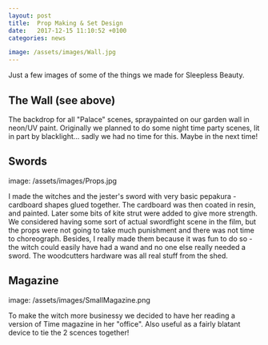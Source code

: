 ```yaml
---
layout: post
title:  Prop Making & Set Design
date:   2017-12-15 11:10:52 +0100
categories: news

image: /assets/images/Wall.jpg
---
```


Just a few images of some of the things we made for Sleepless Beauty.

## The Wall (see above)

The backdrop for all "Palace" scenes, spraypainted on our garden wall in neon/UV paint. Originally we planned to do some night time party scenes, lit in part by blacklight... sadly we had no time for this. Maybe in the next time!

## Swords

image: /assets/images/Props.jpg

I made the witches and the jester's sword with very basic pepakura - cardboard shapes glued together. The cardboard was then coated in resin, and painted. Later some bits of kite strut were added to give more strength. We considered having some sort of actual swordfight scene in the film, but the props were not going to take much punishment and there was not time to choreograph. Besides, I really made them because it was fun to do so - the witch could easily have had a wand and no one else really needed a sword. The woodcutters hardware was all real stuff from the shed.

## Magazine

image: /assets/images/SmallMagazine.png

To make the witch more businessy we decided to have her reading a version of Time magazine in her "office". Also useful as a fairly blatant device to tie the 2 scences together!
